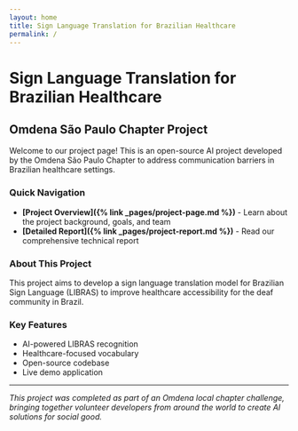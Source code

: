```yaml
---
layout: home
title: Sign Language Translation for Brazilian Healthcare
permalink: /
---
```


# Sign Language Translation for Brazilian Healthcare
## Omdena São Paulo Chapter Project

Welcome to our project page! This is an open-source AI project developed by the Omdena São Paulo Chapter to address communication barriers in Brazilian healthcare settings.

### Quick Navigation

- **[Project Overview]({% link _pages/project-page.md %})** - Learn about the project background, goals, and team
- **[Detailed Report]({% link _pages/project-report.md %})** - Read our comprehensive technical report

### About This Project

This project aims to develop a sign language translation model for Brazilian Sign Language (LIBRAS) to improve healthcare accessibility for the deaf community in Brazil.

### Key Features

- AI-powered LIBRAS recognition
- Healthcare-focused vocabulary
- Open-source codebase
- Live demo application

---

*This project was completed as part of an Omdena local chapter challenge, bringing together volunteer developers from around the world to create AI solutions for social good.*
